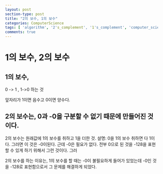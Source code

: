 ```yaml
---
layout: post
section-type: post
title: "2의 보수, 1의 보수"
categories: ComputerScience
tags: [ 'algorithm', '2's_complement', '1's_complement', 'computer_science' ]
comments: true
---
```

# 1의 보수, 2의 보수

## 1의 보수,
0 -> 1 , 1->0 하는 것

앞자리가  1이면 음수고
        0이면 양수다.

## 2의 보수는, 0과 -0을 구분할 수 없기 때문에 만들어진 것 이다.
2의 보수는 원래값에 1의 보수를 취하고 1을 더한 것.
설명:
0을 1의 보수 취하면 다 1이다. 그러면 이 것은 -0이된다.
근데 -0은 필요가 없다. 전부 0으로 된 것을 -128을 표현할 수 있게 하기 위해서 그런 것이다.
그러


2의 보수를 하는 이유는, 1의 보수를 할 때는 -0이 불필요하게 들어가 있었는데
-0인 것을 -128로 표현함으로서 그 문제를 해결하게 되었다.
